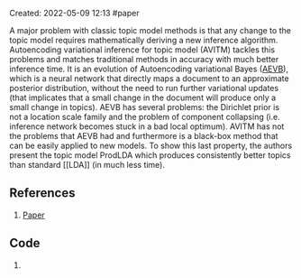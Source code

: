 Created: 2022-05-09 12:13
#paper

A major problem with classic topic model methods is that any change to the topic model requires mathematically deriving a new inference algorithm. Autoencoding variational inference for topic model (AVITM) tackles this problems and matches traditional methods in accuracy with much better inference time.
It is an evolution of Autoencoding variational Bayes ([AEVB](https://arxiv.org/pdf/1401.4082.pdf)), which is a neural network that directly maps a document to an approximate posterior distribution, without the need to run further variational updates (that implicates that a small change in the document will produce only a small change in topics). AEVB has several problems: the Dirichlet prior is not a location scale family and the problem of component collapsing (i.e. inference network becomes stuck in a bad local optimum). AVITM has not the problems that AEVB had and furthermore is a black-box method that can be easily applied to new models. To show this last property, the authors present the topic model ProdLDA which produces consistently better topics than standard [[LDA]] (in much less time).

## References
1. [Paper](https://arxiv.org/pdf/1703.01488.pdf)

## Code
1. 
